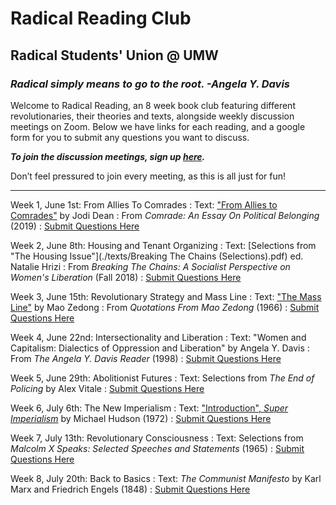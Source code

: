 # Radical Reading Club

## Radical Students' Union @ UMW

### _Radical simply means to go to the root. -Angela Y. Davis_

Welcome to Radical Reading, an 8 week book club featuring different revolutionaries, their theories and texts, alongside weekly discussion meetings on Zoom. Below we have links for each reading, and a google form for you to submit any questions you want to discuss. 

**_To join the discussion meetings, sign up [here](https://forms.gle/P1fEUWWT9gfPieGA7)._**

Don’t feel pressured to join every meeting, as this is all just for fun!

* * *

Week 1, June 1st: From Allies To Comrades
: Text: ["From Allies to Comrades"](./texts/Dean%20-%20Comrade%20-%20Allies%20to%20Comrades.pdf) by Jodi Dean
: From _Comrade: An Essay On Political Belonging_ (2019)
: [Submit Questions Here](https://forms.gle/LEUPTWWSp8eEodDG8)


Week 2, June 8th: Housing and Tenant Organizing
: Text: [Selections from "The Housing Issue"](./texts/Breaking The Chains (Selections).pdf) ed. Natalie Hrizi
: From _Breaking The Chains: A Socialist Perspective on Women's Liberation_ (Fall 2018)
: [Submit Questions Here](https://forms.gle/KiFazUqMFrhmGxfz9)


Week 3, June 15th: Revolutionary Strategy and Mass Line
: Text: ["The Mass Line"](https://www.marxists.org/reference/archive/mao/works/red-book/ch11.htm) by Mao Zedong
: From _Quotations From Mao Zedong_ (1966)
: [Submit Questions Here](https://forms.gle/KiFazUqMFrhmGxfz9)


Week 4, June 22nd: Intersectionality and Liberation
: Text: "Women and Capitalism: Dialectics of Oppression and Liberation" by Angela Y. Davis
: From _The Angela Y. Davis Reader_ (1998)
: [Submit Questions Here](https://forms.gle/zSwquKPmFkA5qWuR7)


Week 5, June 29th: Abolitionist Futures
: Text: Selections from _The End of Policing_ by Alex Vitale
: [Submit Questions Here](https://forms.gle/jAPjtiAT2C7rPu6C9)


Week 6, July 6th: The New Imperialism
: Text: ["Introduction", _Super Imperialism_](./texts/Hudson%20-%20Super%20Imperialism%20-%20Introduction.pdf) by Michael Hudson (1972)
: [Submit Questions Here](https://forms.gle/ybDctj2EgMeTTVgJ6)


Week 7, July 13th: Revolutionary Consciousness
: Text: Selections from _Malcolm X Speaks: Selected Speeches and Statements_ (1965)
: [Submit Questions Here](https://forms.gle/vTa2JPaGUf6eXVAb9)


Week 8, July 20th: Back to Basics
: Text: _The Communist Manifesto_ by Karl Marx and Friedrich Engels (1848)
: [Submit Questions Here](https://forms.gle/jWzRNLoiozimLsQR6)